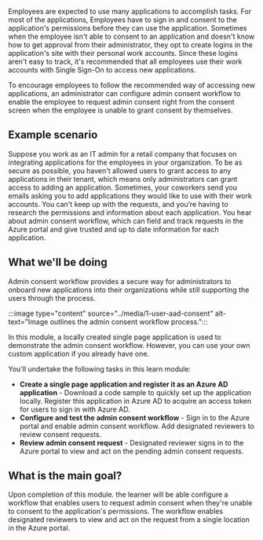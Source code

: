 Employees are expected to use many applications to accomplish tasks. For most of the applications, Employees have to sign in and consent to the application's permissions before they can use the application. Sometimes when the employee isn't able to consent to an application and doesn't know how to get approval from their administrator, they opt to create logins in the application's site with their personal work accounts. Since these logins aren't easy to track, it's recommended that all employees use their work accounts with Single Sign-On to access new applications.

To encourage employees to follow the recommended way of accessing new applications, an administrator can configure admin consent workflow to enable the employee to request admin consent right from the consent screen when the employee is unable to grant consent by themselves.

## Example scenario

Suppose you work as an IT admin for a retail company that focuses on integrating applications for the employees in your organization. To be as secure as possible, you haven't allowed users to grant access to any applications in their tenant, which means only administrators can grant access to adding an application. Sometimes, your coworkers send you emails asking you to add applications they would like to use with their work accounts. You can't keep up with the requests, and you’re having to research the permissions and information about each application. You hear about admin consent workflow, which can field and track requests in the Azure portal and give trusted and up to date information for each application.

## What we'll be doing

Admin consent workflow provides a secure way for administrators to onboard new applications into their organizations while still supporting the users through the process.

:::image type="content" source="../media/1-user-aad-consent" alt-text="Image outlines the admin consent workflow process.":::

In this module, a locally created single page application is used to demonstrate the admin consent workflow. However, you can use your own custom application if you already have one.

You'll undertake the following tasks in this learn module:

- **Create a single page application and register it as an Azure AD application** - Download a code sample to quickly set up the application locally. Register this application in Azure AD to acquire an access token for users to sign in with Azure AD.
- **Configure and test the admin consent workflow** - Sign in to the Azure portal and enable admin consent workflow. Add designated reviewers to review consent requests.
- **Review admin consent request** - Designated reviewer signs in to the Azure portal to view and act on the pending admin consent requests.

## What is the main goal?

Upon completion of this module. the learner will be able configure a workflow that enables users to request admin consent when they're unable to consent to the application's permissions. The workflow enables designated reviewers to view and act on the request from a single location in the Azure portal.
